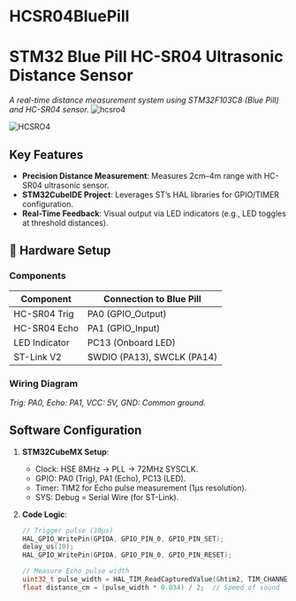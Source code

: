 # HCSR04BluePill
# STM32 Blue Pill HC-SR04 Ultrasonic Distance Sensor 
*A real-time distance measurement system using STM32F103C8 (Blue Pill) and HC-SR04 sensor.*
![hcsro4](https://github.com/user-attachments/assets/f9e81bb4-f3cb-4cdb-a49d-498baf5ccf6e)

![HCSRO4](https://github.com/user-attachments/assets/6040adc5-8139-4a94-bf22-ee8cca9c6cc9)



## Key Features
- **Precision Distance Measurement**: Measures 2cm–4m range with HC-SR04 ultrasonic sensor.
- **STM32CubeIDE Project**: Leverages ST’s HAL libraries for GPIO/TIMER configuration.
- **Real-Time Feedback**: Visual output via LED indicators (e.g., LED toggles at threshold distances).

## 🔧 Hardware Setup
### Components
| Component          | Connection to Blue Pill  |
|--------------------|--------------------------|
| HC-SR04 Trig       | PA0 (GPIO_Output)        |
| HC-SR04 Echo       | PA1 (GPIO_Input)         |
| LED Indicator      | PC13 (Onboard LED)       |
| ST-Link V2        | SWDIO (PA13), SWCLK (PA14) |

### Wiring Diagram 
*Trig: PA0, Echo: PA1, VCC: 5V, GND: Common ground.*

## Software Configuration
1. **STM32CubeMX Setup**:
   - Clock: HSE 8MHz → PLL → 72MHz SYSCLK.
   - GPIO: PA0 (Trig), PA1 (Echo), PC13 (LED).
   - Timer: TIM2 for Echo pulse measurement (1µs resolution).
   - SYS: Debug = Serial Wire (for ST-Link).

2. **Code Logic**:
   ```c
   // Trigger pulse (10µs)
   HAL_GPIO_WritePin(GPIOA, GPIO_PIN_0, GPIO_PIN_SET);
   delay_us(10);
   HAL_GPIO_WritePin(GPIOA, GPIO_PIN_0, GPIO_PIN_RESET);

   // Measure Echo pulse width
   uint32_t pulse_width = HAL_TIM_ReadCapturedValue(&htim2, TIM_CHANNEL_1);
   float distance_cm = (pulse_width * 0.034) / 2;  // Speed of sound
